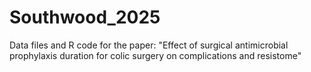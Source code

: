 # Southwood_2025
Data files and R code for the paper: "Effect of surgical antimicrobial prophylaxis duration for colic surgery on complications and resistome"
